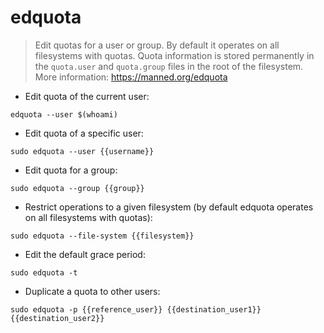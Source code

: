 # edquota

> Edit quotas for a user or group. By default it operates on all filesystems with quotas.
> Quota information is stored permanently in the `quota.user` and `quota.group` files in the root of the filesystem.
> More information: <https://manned.org/edquota>

- Edit quota of the current user:

`edquota --user $(whoami)`

- Edit quota of a specific user:

`sudo edquota --user {{username}}`

- Edit quota for a group:

`sudo edquota --group {{group}}`

- Restrict operations to a given filesystem (by default edquota operates on all filesystems with quotas):

`sudo edquota --file-system {{filesystem}}`

- Edit the default grace period:

`sudo edquota -t`

- Duplicate a quota to other users:

`sudo edquota -p {{reference_user}} {{destination_user1}} {{destination_user2}}`
